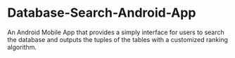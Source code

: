 # Database-Search-Android-App
An Android Mobile App that provides a simply interface for users to search the database and outputs the tuples of the tables with a customized ranking algorithm.
